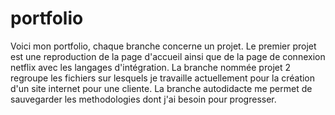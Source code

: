 # portfolio
Voici mon portfolio, chaque branche concerne un projet.
Le premier projet est une reproduction de la page d'accueil ainsi que de la page de connexion netflix avec les langages d'intégration. 
La branche nommée projet 2 regroupe les fichiers sur lesquels je travaille actuellement pour la création d'un site internet pour une cliente. 
La branche autodidacte me permet de sauvegarder les methodologies dont j'ai besoin pour progresser. 

